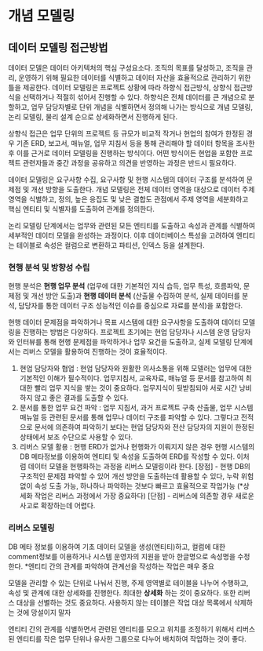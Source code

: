 # 개념 모델링
## 데이터 모델링 접근방법
데이터 모델은 데이터 아키텍처의 핵심 구성요소다. 조직의 목표를 달성하고, 조직을 관리, 운영하기 위해 필요한 데이터를 식별하고 데이터 자산을 효율적으로 관리하기 위한 틀을 제공한다. 데이터 모델링은 프로젝트 상황에 따라 하향식 접근방식, 상향식 접근방식을 선택하거나 적절히 섞어서 진행할 수 있다. 하향식은 전체 데이터를 큰 개념으로 분할하고, 업무 담당자별로 단위 개념을 식별하면서 정의해 나가는 방식으로 개념 모델링, 논리 모델링, 물리 설계 순으로 상세화하면서 진행하게 된다.

상향식 접근은 업무 단위의 프로젝트 등 규모가 비교적 작거나 현업의 참여가 한정된 경우 기존 ERD, 보고서, 매뉴얼, 업무 지침서 등을 통해 관리해야 할 데이터 항목을 조사한 후 이를 근거로 데이터 모델링을 진행하는 방식이다. 어떤 방식이든 현업을 포함한 프로젝트 관련자들과 중간 과정을 공유하고 의견을 반영하는 과정은 반드시 필요하다.

데이터 모델링은 요구사항 수집, 요구사항 및 현행 시스템의 데이터 구조를 분석하여 문제점 및 개선 방향을 도출한다. 개념 모델링은 전체 데이터 영역을 대상으로 데이터 주제 영역을 식별하고, 정의, 높은 응집도 및 낮은 결합도 관점에서 주제 영역을 세분화하고 핵심 엔티티 및 식별자를 도출하여 관계를 정의한다.

논리 모델링 단계에서는 업무와 관련된 모든 엔티티를 도출하고 속성과 관계를 식별하여 세부적인 데이터 모델을 완성하는 과정이다. 이후 데이터베이스 특성을 고려하여 엔티티는 테이블로 속성은 컬럼으로 변환하고 파티션, 인덱스 등을 설계한다.

### 현행 분석 및 방향성 수립
현행 분석은 __현행 업무 분석__ (업무에 대한 기본적인 지식 습득, 업무 특성, 흐름파악, 문제점 및 개선 방안 도출)과 __현행 데이터 분석__ (산출물 수집하여 분석, 실제 데이터를 분석, 담당자를 통한 데이터 구조 성능적인 이슈를 중심으로 자료를 분석)을 포함한다.

현행 데이터 문제점을 파악하거나 목표 시스템에 대한 요구사항을 도출하여 데이터 모델링을 진행하는 방법은 다양하다. 프로젝트 초기에는 현업 담당자나 시스템 운영 담당자와 인터뷰를 통해 현행 문제점을 파악하거나 업무 요건을 도출하고, 실제 모델링 단계에서는 리버스 모델을 활용하여 진행하는 것이 효율적이다.

1) 현업 담당자와 협업 : 현업 담당자와 원활한 의사소통을 위해 모델러는 업무에 대한 기본적인 이해가 필수적이다. 업무지침서, 교육자료, 매뉴얼 등 문서를 참고하여 최대한 빨리 업무 지식을 쌓는 것이 중요하다. 업무지식이 뒷받침되야 서로 시간 낭비하지 않고 좋은 결과를 도출할 수 있다.
2) 문서를 통한 업무 요건 파악 : 업무 지침서, 과거 프로젝트 구축 산출물, 업무 시스템 매뉴얼 등 관련된 문서를 통해 업무나 데이터 구조를 파악할 수 있다. 그렇다고 전적으로 문서에 의존하여 파악하기 보다는 현업 담당자와 전산 담당자의 지원이 한정된 상태에서 보조 수단으로 사용할 수 있다.
3) 리버스 모델 활용 : 현행 ERD가 없거나 현행화가 이뤄지지 않은 경우 현행 시스템의 DB 메타정보를 이용하여 엔티티 및 속성을 도출하여 ERD를 작성할 수 있다. 이처럼 데이터 모델을 현행화하는 과정을 리버스 모델링이라 한다. [장점] - 현행 DB의 구조적인 문제점 파악할 수 있어 개선 방안을 도출하는데 활용할 수 있다, 누락 위험 없이 속성 도출 가능, 하나하나 파악하는 것보다 빠르고 효율적으로 작업가능 (*상세화 작업은 리버스 과정에서 가장 중요하다) [단점] - 리버스에 의존할 경우 새로운 사고로 확장하는데 어렵다.

### 리버스 모델링
DB 메타 정보를 이용하여 기초 데이터 모델을 생성(엔티티)하고, 컬럼에 대한 comment정보를 이용하거나 시스템 운영자의 지원을 받아 한글명으로 속성명을 수정한다. *엔티티 간의 관계를 파악하여 관계선을 작성하는 작업은 매우 중요

모델을 관리할 수 있는 단위로 나눠서 진행, 주제 영역별로 테이블을 나누어 수행하고, 속성 및 관계에 대한 상세화를 진행한다. 최대한 __상세화__ 하는 것이 중요하다. 또한 리버스 대상을 선별하는 것도 중요하다. 사용하지 않는 테이블은 작업 대상 목록에서 삭제하는 것에 망설이지 말자

엔티티 간의 관계를 식별하면서 관련된 엔티티를 모으고 위치를 조정하기 위해서 리버스 된 엔티티를 작은 업무 단위나 유사한 그룹으로 다누어 배치하여 작업하는 것이 좋다.